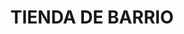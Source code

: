 ---
title: "TIENDA DE BARRIO"
url: /municipio-el-alto/tienda-de-barrio-calle-alto-de-la-alianza/
shop: Allgemein
---